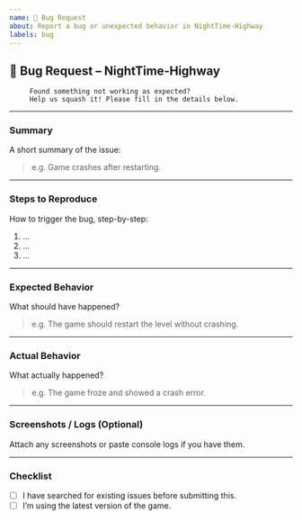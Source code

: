 ```yaml
---
name: 🚨 Bug Request
about: Report a bug or unexpected behavior in NightTime-Highway
labels: bug
---  
```


## 🚨 Bug Request – NightTime-Highway
        
         Found something not working as expected?
         Help us squash it! Please fill in the details below.

---


### Summary

A short summary of the issue:

> e.g. Game crashes after restarting.

---

### Steps to Reproduce

How to trigger the bug, step-by-step:

1. ...
2. ...
3. ...

---

### Expected Behavior

What should have happened?

> e.g. The game should restart the level without crashing.

---

### Actual Behavior

What actually happened?

> e.g. The game froze and showed a crash error.

---

### Screenshots / Logs (Optional)

Attach any screenshots or paste console logs if you have them.

---

### Checklist

- [ ] I have searched for existing issues before submitting this.
- [ ] I’m using the latest version of the game.
